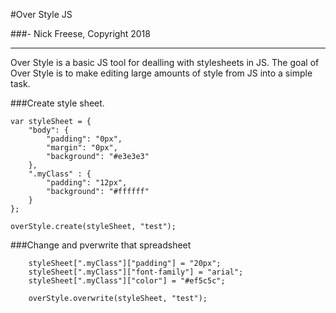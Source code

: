 #Over Style JS 

###- Nick Freese, Copyright 2018

----------------------------

Over Style is a basic JS tool for dealling with stylesheets in JS.  The goal of Over Style is to make editing large amounts of style from JS into a simple task.

###Create style sheet.
```
var styleSheet = {
    "body": {
    	"padding": "0px",
    	"margin": "0px",
    	"background": "#e3e3e3"
    },
    ".myClass" : {
    	"padding": "12px",
    	"background": "#ffffff"
    }
};

overStyle.create(styleSheet, "test");

```


###Change and pverwrite that spreadsheet
```
    styleSheet[".myClass"]["padding"] = "20px";
    styleSheet[".myClass"]["font-family"] = "arial";
    styleSheet[".myClass"]["color"] = "#ef5c5c";

    overStyle.overwrite(styleSheet, "test");
```
